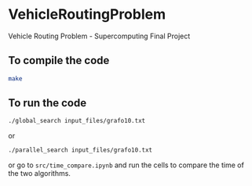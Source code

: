 # VehicleRoutingProblem

Vehicle Routing Problem - Supercomputing Final Project

## To compile the code

```bash
make
```

## To run the code

```bash
./global_search input_files/grafo10.txt
```

or

```bash
./parallel_search input_files/grafo10.txt
```

or go to `src/time_compare.ipynb` and run the cells to compare the time of the two algorithms.
